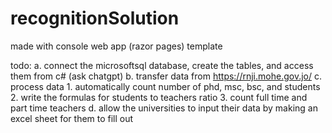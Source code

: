 # recognitionSolution

made with console web app (razor pages) template

todo:
a. connect the microsoftsql database, create the tables, and access them from c# (ask chatgpt)
b. transfer data from https://rnji.mohe.gov.jo/
c. process data 
    1. automatically count number of phd, msc, bsc, and students
    2. write the formulas for students to teachers ratio
    3. count full time and part time teachers
d. allow the universities to input their data by making an excel sheet for them to fill out
